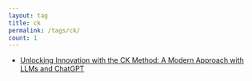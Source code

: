 ```yaml
---
layout: tag
title: ck
permalink: /tags/ck/
count: 1
---
```


- [Unlocking Innovation with the CK Method: A Modern Approach with LLMs and ChatGPT](https://roboticworldx.github.io/method/2024/09/03/ck.html)
